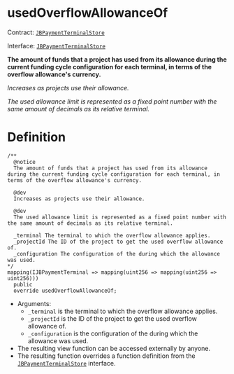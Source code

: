 # usedOverflowAllowanceOf

Contract: [`JBPaymentTerminalStore`](/api/contracts/jbpaymentterminalstore/README.md)​‌

Interface: [`JBPaymentTerminalStore`](/api/interfaces/ijbpaymentterminalstore.md)

**The amount of funds that a project has used from its allowance during the current funding cycle configuration for each terminal, in terms of the overflow allowance's currency.**

_Increases as projects use their allowance._

_The used allowance limit is represented as a fixed point number with the same amount of decimals as its relative terminal._

# Definition

```solidity
/**
  @notice
  The amount of funds that a project has used from its allowance during the current funding cycle configuration for each terminal, in terms of the overflow allowance's currency.

  @dev
  Increases as projects use their allowance.

  @dev
  The used allowance limit is represented as a fixed point number with the same amount of decimals as its relative terminal.

  _terminal The terminal to which the overflow allowance applies.
  _projectId The ID of the project to get the used overflow allowance of.
  _configuration The configuration of the during which the allowance was used.
*/
mapping(IJBPaymentTerminal => mapping(uint256 => mapping(uint256 => uint256)))
  public
  override usedOverflowAllowanceOf;
```

* Arguments:
  * `_terminal` is the terminal to which the overflow allowance applies.
  * `_projectId` is the ID of the project to get the used overflow allowance of.
  * `_configuration` is the configuration of the during which the allowance was used.
* The resulting view function can be accessed externally by anyone.
* The resulting function overrides a function definition from the [`JBPaymentTerminalStore`](/api/interfaces/ijbpaymentterminalstore.md) interface.
